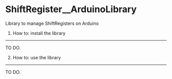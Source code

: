 ShiftRegister__ArduinoLibrary
=============================

Library to manage ShiftRegisters on Arduino

1. How to: install the library
------------------------------

TO DO.

2. How to: use the library
--------------------------

TO DO.